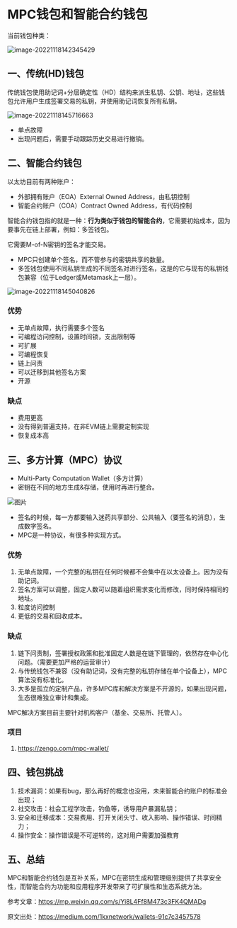 # MPC钱包和智能合约钱包



当前钱包种类：

![image-20221118142345429](https://duke-typora.s3.ap-southeast-1.amazonaws.com/uPic/image-20221118142345429.png)



## 一、传统(HD)钱包

传统钱包使用助记词+分层确定性（HD）结构来派生私钥、公钥、地址，这些钱包允许用户生成签署交易的私钥，并使用助记词恢复所有私钥。

![image-20221118145716663](https://duke-typora.s3.ap-southeast-1.amazonaws.com/uPic/image-20221118145716663.png)

- 单点故障
- 出现问题后，需要手动跟踪历史交易进行撤销。



## 二、智能合约钱包

以太坊目前有两种账户：

- 外部拥有账户（EOA）External Owned Address，由私钥控制
- 智能合约账户（COA）Contract Owned Address，有代码控制

智能合约钱包指的就是一种：**行为类似于钱包的智能合约**，它需要初始成本，因为要事先在链上部署，例如：多签钱包。

它需要M-of-N密钥的签名才能交易。

- MPC只创建单个签名，而不管参与的密钥共享的数量。
- 多签钱包使用不同私钥生成的不同签名对进行签名，这是的它与现有的私钥钱包兼容（位于Ledger或Metamask上一层）。

![image-20221118145040826](https://duke-typora.s3.ap-southeast-1.amazonaws.com/uPic/image-20221118145040826.png)



### 优势

- 无单点故障，执行需要多个签名
- 可编程访问控制，设置时间锁，支出限制等
- 可扩展
- 可编程恢复
- 链上问责
- 可以迁移到其他签名方案
- 开源

### 缺点

- 费用更高
- 没有得到普遍支持，在非EVM链上需要定制实现
- 恢复成本高



## 三、多方计算（MPC）协议

- Multi-Party Computation Wallet（多方计算）
- 密钥在不同的地方生成&存储，使用时再进行整合。

![图片](https://duke-typora.s3.ap-southeast-1.amazonaws.com/uPic/640.jpeg)

- 签名的时候，每一方都要输入迷药共享部分、公共输入（要签名的消息），生成数字签名。
- MPC是一种协议，有很多种实现方式。

### 优势

1. 无单点故障，一个完整的私钥在任何时候都不会集中在以太设备上。因为没有助记词。
2. 签名方案可以调整，固定人数可以随着组织需求变化而修改，同时保持相同的地址。
3. 粒度访问控制
4. 更低的交易和回收成本。



### 缺点

1. 链下问责制，签署授权政策和批准固定人数是在链下管理的，依然存在中心化问题。（需要更加严格的运营审计）
2. 与传统钱包不兼容（没有助记词，没有完整的私钥存储在单个设备上），MPC算法没有标准化。
3. 大多是孤立的定制产品，许多MPC库和解决方案是不开源的，如果出现问题，生态很难独立审计和集成。

MPC解决方案目前主要针对机构客户（基金、交易所、托管人）。



### 项目

1. https://zengo.com/mpc-wallet/



## 四、钱包挑战

1. 技术漏洞：如果有bug，那么再好的概念也没用，未来智能合约账户的标准会出现；
2. 社交攻击：社会工程学攻击，钓鱼等，诱导用户暴漏私钥；
3. 安全和迁移成本：交易费用、打开关闭头寸、收入影响、操作错误、时间精力；
4. 操作安全：操作错误是不可逆转的，这对用户需要加强教育



## 五、总结

MPC和智能合约钱包是互补关系，MPC在密钥生成和管理级别提供了共享安全性，而智能合约为功能和应用程序开发带来了可扩展性和生态系统方法。



参考文章：https://mp.weixin.qq.com/s/Yi8L4Ff8M473c3FK4QMADg

原文出处：https://medium.com/1kxnetwork/wallets-91c7c3457578
